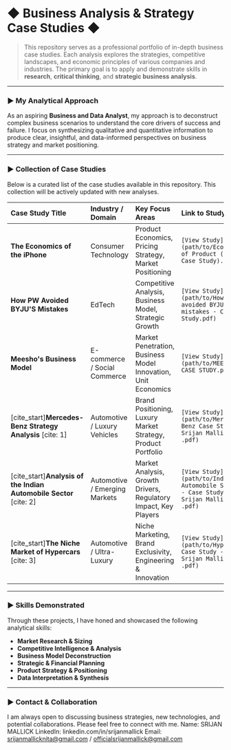 # ◆ Business Analysis & Strategy Case Studies ◆

> This repository serves as a professional portfolio of in-depth business case studies. Each analysis explores the strategies, competitive landscapes, and economic principles of various companies and industries. The primary goal is to apply and demonstrate skills in **research**, **critical thinking**, and **strategic business analysis**.

---

### ► My Analytical Approach

As an aspiring **Business and Data Analyst**, my approach is to deconstruct complex business scenarios to understand the core drivers of success and failure. I focus on synthesizing qualitative and quantitative information to produce clear, insightful, and data-informed perspectives on business strategy and market positioning.

---

### ► Collection of Case Studies

Below is a curated list of the case studies available in this repository. This collection will be actively updated with new analyses.

| Case Study Title | Industry / Domain | Key Focus Areas | Link to Study |
| :--- | :--- | :--- | :--- |
| **The Economics of the iPhone** | Consumer Technology | Product Economics, Pricing Strategy, Market Positioning | `[View Study](path/to/Economics of Product (iPhone Case Study).pdf)` |
| **How PW Avoided BYJU'S Mistakes** | EdTech | Competitive Analysis, Business Model, Strategic Growth | `[View Study](path/to/How PW avoided BYJU'S mistakes - Case Study.pdf)` |
| **Meesho's Business Model** | E-commerce / Social Commerce | Market Penetration, Business Model Innovation, Unit Economics| `[View Study](path/to/MEESHO CASE STUDY.pdf)` |
| [cite_start]**Mercedes-Benz Strategy Analysis** [cite: 1] | Automotive / Luxury Vehicles | Brand Positioning, Luxury Market Strategy, Product Portfolio | `[View Study](path/to/Mercedes Benz Case Study - Srijan Mallick .pdf)` |
| [cite_start]**Analysis of the Indian Automobile Sector** [cite: 2] | Automotive / Emerging Markets | Market Analysis, Growth Drivers, Regulatory Impact, Key Players | `[View Study](path/to/Indian Automobile Sector - Case Study by Srijan Mallick .pdf)` |
| [cite_start]**The Niche Market of Hypercars** [cite: 3] | Automotive / Ultra-Luxury | Niche Marketing, Brand Exclusivity, Engineering & Innovation | `[View Study](path/to/Hyper Car Case Study - by Srijan Mallick .pdf)` |

---

### ► Skills Demonstrated

Through these projects, I have honed and showcased the following analytical skills:

* **Market Research & Sizing**
* **Competitive Intelligence & Analysis**
* **Business Model Deconstruction**
* **Strategic & Financial Planning**
* **Product Strategy & Positioning**
* **Data Interpretation & Synthesis**

---

### ► Contact & Collaboration

I am always open to discussing business strategies, new technologies, and potential collaborations. Please feel free to connect with me.
Name: SRIJAN MALLICK 
LinkedIn: linkedin.com/in/srijanmallick 
Email: srijanmallicknita@gmail.com / officialsrijanmallick@gmail.com

